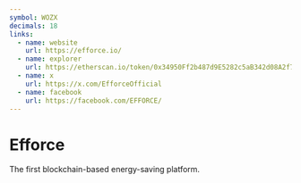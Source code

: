 ```yaml
---
symbol: WOZX
decimals: 18
links:
  - name: website
    url: https://efforce.io/
  - name: explorer
    url: https://etherscan.io/token/0x34950Ff2b487d9E5282c5aB342d08A2f712eb79F
  - name: x
    url: https://x.com/EfforceOfficial
  - name: facebook
    url: https://facebook.com/EFFORCE/
---
```


# Efforce

The first blockchain-based energy-saving platform.
